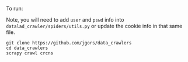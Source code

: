 To run:

Note, you will need to add ```user``` and ```pswd``` info into ```datalad_crawler/spiders/utils.py``` or update the cookie info in that same file.

```
git clone https://github.com/jgors/data_crawlers
cd data_crawlers
scrapy crawl crcns
```
